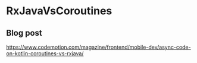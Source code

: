 # RxJavaVsCoroutines

## Blog post
https://www.codemotion.com/magazine/frontend/mobile-dev/async-code-on-kotlin-coroutines-vs-rxjava/
